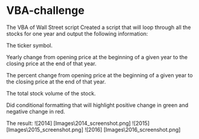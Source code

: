 # VBA-challenge
The VBA of Wall Street script
Created a script that will loop through all the stocks for one year and output the following information:


The ticker symbol.


Yearly change from opening price at the beginning of a given year to the closing price at the end of that year.


The percent change from opening price at the beginning of a given year to the closing price at the end of that year.


The total stock volume of the stock.




Did conditional formatting that will highlight positive change in green and negative change in red.


The result:
![2014] [Images\2014_screenshot.png]
![2015] [Images\2015_screenshot.png]
![2016] [Images\2016_screenshot.png]
